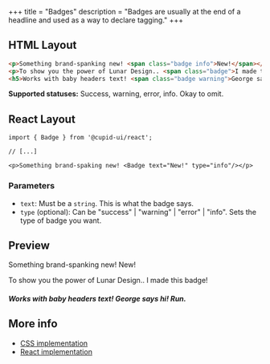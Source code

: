 +++
title = "Badges"
description = "Badges are usually at the end of a headline and used as a way to declare tagging."
+++

## HTML Layout
```html
<p>Something brand-spanking new! <span class="badge info">New!</span></p>
<p>To show you the power of Lunar Design.. <span class="badge">I made this badge!</span></p>
<h5>Works with baby headers text! <span class="badge warning">George says hi! Run.</span></h5>
```

**Supported statuses:** Success, warning, error, info. Okay to omit.

## React Layout
```tsx
import { Badge } from '@cupid-ui/react';

// [...]

<p>Something brand-spaking new! <Badge text="New!" type="info"/></p>
```

### Parameters
- `text`: Must be a `string`. This is what the badge says.
- `type` (optional): Can be "success" | "warning" | "error" | "info". Sets the type of badge you want.

## Preview
<p>Something brand-spanking new! <span class="badge info">New!</span></p>
<p>To show you the power of Lunar Design.. <span class="badge">I made this badge!</span></p>
<h5>Works with baby headers text! <span class="badge warning">George says hi! Run.</span></h5>

## More info
- [CSS implementation](https://github.com/designbylunar/cupid/blob/main/css/src/layout/badge.css)
- [React implementation](https://github.com/designbylunar/cupid/blob/main/react/src/components/layout/badge.tsx)
